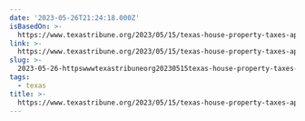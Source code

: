 ```yaml
---
date: '2023-05-26T21:24:18.000Z'
isBasedOn: >-
  https://www.texastribune.org/2023/05/15/texas-house-property-taxes-appraisal-cap/
link: >-
  https://www.texastribune.org/2023/05/15/texas-house-property-taxes-appraisal-cap/
slug: >-
  2023-05-26-httpswwwtexastribuneorg20230515texas-house-property-taxes-appraisal-cap
tags:
  - texas
title: >-
  https://www.texastribune.org/2023/05/15/texas-house-property-taxes-appraisal-cap/
---
```


